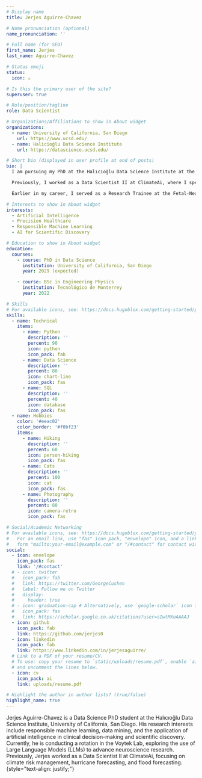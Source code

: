 ```yaml
---
# Display name
title: Jerjes Aguirre-Chavez

# Name pronunciation (optional)
name_pronunciation: ''

# Full name (for SEO)
first_name: Jerjes
last_name: Aguirre-Chavez

# Status emoji
status:
  icon: ☕️

# Is this the primary user of the site?
superuser: true

# Role/position/tagline
role: Data Scientist

# Organizations/Affiliations to show in About widget
organizations:
  - name: University of California, San Diego
    url: https://www.ucsd.edu/
  - name: Halicioġlu Data Science Institute
    url: https://datascience.ucsd.edu/

# Short bio (displayed in user profile at end of posts)
bio: |
  I am pursuing my PhD at the Halıcıoğlu Data Science Institute at the University of California, San Diego, where my research focuses on applying Artificial Intelligence (AI) for clinical decision-making and scientific discovery. Currently, I am conducting a rotation in the Voytek Lab, doing research on the use of Large Language Models (LLMs) to advance clinical scientific discovery within neuroscience.

  Previously, I worked as a Data Scientist II at ClimateAi, where I specialized in implementing mathematical and statistical solutions to understand, forecast, and anticipate risks and events related to climate change. My work primarily involved leveraging Geographic Information Systems (GIS) and Machine Learning (ML) to predict water availability. During this time, I gained expertise in cloud technologies such as Google Cloud and Amazon Web Services, transforming data into actionable insights in climate science.

  Earlier in my career, I served as a Research Trainee at the Fetal-Neonatal Neuroimaging and Developmental Science Center, affiliated with Harvard Medical School. There, I applied ML algorithms for fetal brain age prediction, exploring its potential as a biomarker for identifying atypical development.

# Interests to show in About widget
interests:
  - Artificial Intelligence
  - Precision Healthcare
  - Responsible Machine Learning
  - AI for Scientific Discovery 

# Education to show in About widget
education:
  courses:
    - course: PhD in Data Science
      institution: University of California, San Diego
      year: 2029 (expected)

    - course: BSc in Engineering Physics
      institution: Tecnológico de Monterrey
      year: 2022

# Skills
# For available icons, see: https://docs.hugoblox.com/getting-started/page-builder/#icons
skills:
  - name: Technical
    items:
      - name: Python
        description: ''
        percent: 90
        icon: python
        icon_pack: fab
      - name: Data Science
        description: ''
        percent: 80
        icon: chart-line
        icon_pack: fas
      - name: SQL
        description: ''
        percent: 40
        icon: database
        icon_pack: fas
  - name: Hobbies
    color: '#eeac02'
    color_border: '#f0bf23'
    items:
      - name: Hiking
        description: ''
        percent: 60
        icon: person-hiking
        icon_pack: fas
      - name: Cats
        description: ''
        percent: 100
        icon: cat
        icon_pack: fas
      - name: Photography
        description: ''
        percent: 80
        icon: camera-retro
        icon_pack: fas

# Social/Academic Networking
# For available icons, see: https://docs.hugoblox.com/getting-started/page-builder/#icons
#   For an email link, use "fas" icon pack, "envelope" icon, and a link in the
#   form "mailto:your-email@example.com" or "/#contact" for contact widget.
social:
  - icon: envelope
    icon_pack: fas
    link: '/#contact'
  # - icon: twitter
  #   icon_pack: fab
  #   link: https://twitter.com/GeorgeCushen
  #   label: Follow me on Twitter
  #   display:
  #     header: true
  # - icon: graduation-cap # Alternatively, use `google-scholar` icon from `ai` icon pack
  #   icon_pack: fas
  #   link: https://scholar.google.co.uk/citations?user=sIwtMXoAAAAJ
  - icon: github
    icon_pack: fab
    link: https://github.com/jerjes0
  - icon: linkedin
    icon_pack: fab
    link: https://www.linkedin.com/in/jerjesaguirre/
  # Link to a PDF of your resume/CV.
  # To use: copy your resume to `static/uploads/resume.pdf`, enable `ai` icons in `params.yaml`,
  # and uncomment the lines below.
  - icon: cv
    icon_pack: ai
    link: uploads/resume.pdf

# Highlight the author in author lists? (true/false)
highlight_name: true
---
```


Jerjes Aguirre-Chavez is a Data Science PhD student at the Halıcıoğlu Data Science Institute, University of California, San Diego. His research interests include responsible machine learning, data mining, and the application of artificial intelligence in clinical decision-making and scientific discovery. Currently, he is conducting a rotation in the Voytek Lab, exploring the use of Large Language Models (LLMs) to advance neuroscience research. Previously, Jerjes worked as a Data Scientist II at ClimateAi, focusing on climate risk management, hurricane forecasting, and flood forecasting.
{style="text-align: justify;"}

